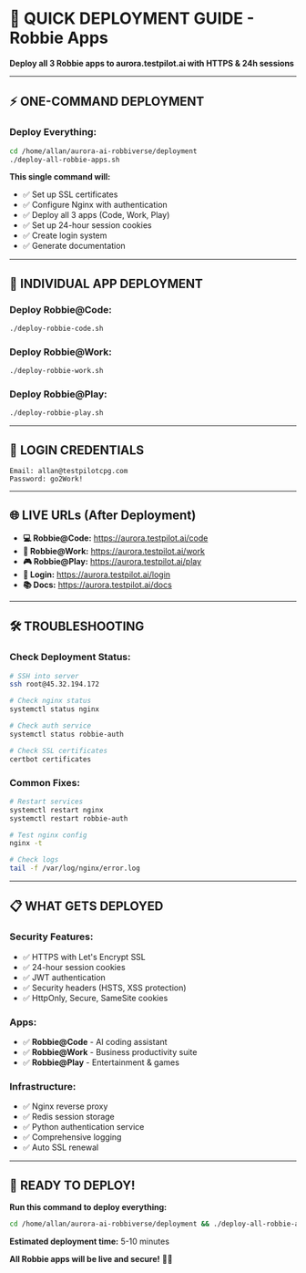 # 🚀 QUICK DEPLOYMENT GUIDE - Robbie Apps

**Deploy all 3 Robbie apps to aurora.testpilot.ai with HTTPS & 24h sessions**

---

## ⚡ **ONE-COMMAND DEPLOYMENT**

### **Deploy Everything:**
```bash
cd /home/allan/aurora-ai-robbiverse/deployment
./deploy-all-robbie-apps.sh
```

**This single command will:**
- ✅ Set up SSL certificates
- ✅ Configure Nginx with authentication
- ✅ Deploy all 3 apps (Code, Work, Play)
- ✅ Set up 24-hour session cookies
- ✅ Create login system
- ✅ Generate documentation

---

## 🎯 **INDIVIDUAL APP DEPLOYMENT**

### **Deploy Robbie@Code:**
```bash
./deploy-robbie-code.sh
```

### **Deploy Robbie@Work:**
```bash
./deploy-robbie-work.sh
```

### **Deploy Robbie@Play:**
```bash
./deploy-robbie-play.sh
```

---

## 🔐 **LOGIN CREDENTIALS**

```
Email: allan@testpilotcpg.com
Password: go2Work!
```

---

## 🌐 **LIVE URLs** (After Deployment)

- **💻 Robbie@Code:** https://aurora.testpilot.ai/code
- **💼 Robbie@Work:** https://aurora.testpilot.ai/work
- **🎮 Robbie@Play:** https://aurora.testpilot.ai/play
- **🔐 Login:** https://aurora.testpilot.ai/login
- **📚 Docs:** https://aurora.testpilot.ai/docs

---

## 🛠️ **TROUBLESHOOTING**

### **Check Deployment Status:**
```bash
# SSH into server
ssh root@45.32.194.172

# Check nginx status
systemctl status nginx

# Check auth service
systemctl status robbie-auth

# Check SSL certificates
certbot certificates
```

### **Common Fixes:**
```bash
# Restart services
systemctl restart nginx
systemctl restart robbie-auth

# Test nginx config
nginx -t

# Check logs
tail -f /var/log/nginx/error.log
```

---

## 📋 **WHAT GETS DEPLOYED**

### **Security Features:**
- ✅ HTTPS with Let's Encrypt SSL
- ✅ 24-hour session cookies
- ✅ JWT authentication
- ✅ Security headers (HSTS, XSS protection)
- ✅ HttpOnly, Secure, SameSite cookies

### **Apps:**
- ✅ **Robbie@Code** - AI coding assistant
- ✅ **Robbie@Work** - Business productivity suite  
- ✅ **Robbie@Play** - Entertainment & games

### **Infrastructure:**
- ✅ Nginx reverse proxy
- ✅ Redis session storage
- ✅ Python authentication service
- ✅ Comprehensive logging
- ✅ Auto SSL renewal

---

## 🎉 **READY TO DEPLOY!**

**Run this command to deploy everything:**
```bash
cd /home/allan/aurora-ai-robbiverse/deployment && ./deploy-all-robbie-apps.sh
```

**Estimated deployment time:** 5-10 minutes

**All Robbie apps will be live and secure!** 🚀💜













